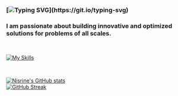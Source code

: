 ### [![Typing SVG](https://readme-typing-svg.demolab.com?font=Fira+Code&pause=1000&color=7FA6F8&width=435&lines=Hi%2C+I'm+Nisrine.)](https://git.io/typing-svg)

### I am passionate about building innovative and optimized solutions for problems of all scales. 
<!-- <img src="https://github.githubassets.com/images/mona-whisper.gif" width="40"> -->
</br>


[![My Skills](https://skillicons.dev/icons?i=js,python,java,react,nodejs,mysql,flask,mongodb,html,css,bootstrap,jquery,spring,git,aws)](https://skillicons.dev)

</br>

[![Nisrine's GitHub stats](https://github-readme-stats.vercel.app/api?username=nisrinekane)](https://github.com/nisrinekane/github-readme-stats)
</br>
[![GitHub Streak](https://github-readme-streak-stats.herokuapp.com?user=nisrinekane&theme=blueberry)](https://git.io/streak-stats)


